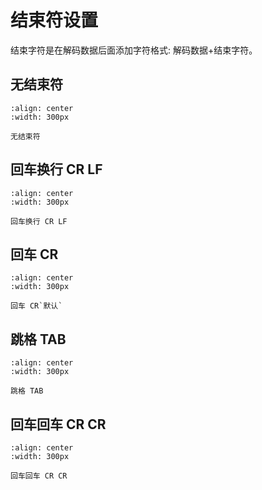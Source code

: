 # 结束符设置
结束字符是在解码数据后面添加字符格式: 解码数据+结束字符。

## 无结束符

```{figure} ../../../media/3030050.png
:align: center
:width: 300px

无结束符
```


## 回车换行 CR LF

```{figure} ../../../media/3030051.png
:align: center
:width: 300px

回车换行 CR LF
```


## 回车 CR

```{figure} ../../../media/3030052.png
:align: center
:width: 300px

回车 CR`默认`
```


## 跳格 TAB

```{figure} ../../../media/3030053.png
:align: center
:width: 300px

跳格 TAB
```


## 回车回车 CR CR

```{figure} ../../../media/3030054.png
:align: center
:width: 300px

回车回车 CR CR
```
